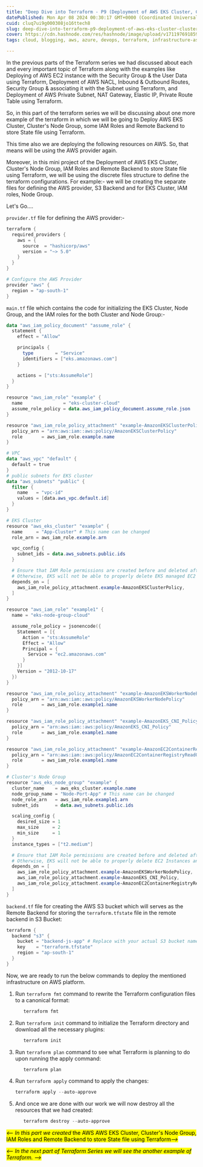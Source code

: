 ```yaml
---
title: "Deep Dive into Terraform - P9 (Deployment of AWS EKS Cluster, Cluster's Node Group, IAM Roles and Remote Backend to store State file using Terraform)"
datePublished: Mon Apr 08 2024 00:30:17 GMT+0000 (Coordinated Universal Time)
cuid: cluq7ui9g000308jo16ttech8
slug: deep-dive-into-terraform-p9-deployment-of-aws-eks-cluster-clusters-node-group-iam-roles-and-remote-backend-to-store-state-file-using-terraform
cover: https://cdn.hashnode.com/res/hashnode/image/upload/v1711976918594/bd1e611b-ab88-430c-8d6c-888a6214d366.png
tags: cloud, blogging, aws, azure, devops, terraform, infrastructure-as-code, gcp, devsecops, 2articles1week, technical-writing-1, devops-articles, terraform-cloud, infrastructure-management, terraform-aws-infrastructureascode-provisioning-automation-cloudcomputing

---
```


In the previous parts of the Terraform series we had discussed about each and every important topic of Terraform along with the examples like Deploying of AWS EC2 instance with the Security Group & the User Data using Terraform, Deployment of AWS NACL, Inbound & Outbound Routes, Security Group & associating it with the Subnet using Terraform, and Deployment of AWS Private Subnet, NAT Gateway, Elastic IP, Private Route Table using Terraform.

So, in this part of the terraform series we will be discussing about one more example of the terraform in which we will be going to Deploy AWS EKS Cluster, Cluster's Node Group, some IAM Roles and Remote Backend to store State file using Terraform.

This time also we are deploying the following resources on AWS. So, that means will be using the AWS provider again.

Moreover, in this mini project of the Deployment of AWS EKS Cluster, Cluster's Node Group, IAM Roles and Remote Backend to store State file using Terraform, we will be using the discrete files structure to define the terraform configurations. For example:- we will be creating the separate files for defining the AWS provider, S3 Backend and for EKS Cluster, IAM roles, Node Group.

Let's Go....

`provider.tf` file for defining the AWS provider:-

```powershell
terraform {
  required_providers {
    aws = {
      source  = "hashicorp/aws"
      version = "~> 5.0"
    }
  }
}

# Configure the AWS Provider
provider "aws" {
  region = "ap-south-1"
}
```

`main.tf` file which contains the code for initializing the EKS Cluster, Node Group, and the IAM roles for the both Cluster and Node Group:-

```powershell
data "aws_iam_policy_document" "assume_role" {
  statement {
    effect = "Allow"

    principals {
      type        = "Service"
      identifiers = ["eks.amazonaws.com"]
    }

    actions = ["sts:AssumeRole"]
  }
}

resource "aws_iam_role" "example" {
  name               = "eks-cluster-cloud"
  assume_role_policy = data.aws_iam_policy_document.assume_role.json
}

resource "aws_iam_role_policy_attachment" "example-AmazonEKSClusterPolicy" {
  policy_arn = "arn:aws:iam::aws:policy/AmazonEKSClusterPolicy"
  role       = aws_iam_role.example.name
}

# VPC
data "aws_vpc" "default" {
  default = true
}
# public subnets for EKS cluster
data "aws_subnets" "public" {
  filter {
    name   = "vpc-id"
    values = [data.aws_vpc.default.id]
  }
}

# EKS Cluster
resource "aws_eks_cluster" "example" {
  name     = "App-Cluster" # This name can be changed
  role_arn = aws_iam_role.example.arn

  vpc_config {
    subnet_ids = data.aws_subnets.public.ids
  }

  # Ensure that IAM Role permissions are created before and deleted after EKS Cluster handling.
  # Otherwise, EKS will not be able to properly delete EKS managed EC2 infrastructure such as Security Groups.
  depends_on = [
    aws_iam_role_policy_attachment.example-AmazonEKSClusterPolicy,
  ]
}

resource "aws_iam_role" "example1" {
  name = "eks-node-group-cloud"

  assume_role_policy = jsonencode({
    Statement = [{
      Action = "sts:AssumeRole"
      Effect = "Allow"
      Principal = {
        Service = "ec2.amazonaws.com"
      }
    }]
    Version = "2012-10-17"
  })
}

resource "aws_iam_role_policy_attachment" "example-AmazonEKSWorkerNodePolicy" {
  policy_arn = "arn:aws:iam::aws:policy/AmazonEKSWorkerNodePolicy"
  role       = aws_iam_role.example1.name
}

resource "aws_iam_role_policy_attachment" "example-AmazonEKS_CNI_Policy" {
  policy_arn = "arn:aws:iam::aws:policy/AmazonEKS_CNI_Policy"
  role       = aws_iam_role.example1.name
}

resource "aws_iam_role_policy_attachment" "example-AmazonEC2ContainerRegistryReadOnly" {
  policy_arn = "arn:aws:iam::aws:policy/AmazonEC2ContainerRegistryReadOnly"
  role       = aws_iam_role.example1.name
}

# Cluster's Node Group
resource "aws_eks_node_group" "example" {
  cluster_name    = aws_eks_cluster.example.name
  node_group_name = "Node-Port-App" # This name can be changed
  node_role_arn   = aws_iam_role.example1.arn
  subnet_ids      = data.aws_subnets.public.ids

  scaling_config {
    desired_size = 1
    max_size     = 2
    min_size     = 1
  }
  instance_types = ["t2.medium"]

  # Ensure that IAM Role permissions are created before and deleted after EKS Node Group handling.
  # Otherwise, EKS will not be able to properly delete EC2 Instances and Elastic Network Interfaces.
  depends_on = [
    aws_iam_role_policy_attachment.example-AmazonEKSWorkerNodePolicy,
    aws_iam_role_policy_attachment.example-AmazonEKS_CNI_Policy,
    aws_iam_role_policy_attachment.example-AmazonEC2ContainerRegistryReadOnly,
  ]
}
```

`backend.tf` file for creating the AWS S3 bucket which will serves as the Remote Backend for storing the `terraform.tfstate` file in the remote backend in S3 Bucket:

```powershell
terraform {
  backend "s3" {
    bucket = "backend-js-app" # Replace with your actual S3 bucket name
    key    = "terraform.tfstate"
    region = "ap-south-1"
  }
}
```

Now, we are ready to run the below commands to deploy the mentioned infrastructure on AWS platform.

1. Run `terraform fmt` command to rewrite the Terraform configuration files to a canonical format:
    
    ```powershell
       terraform fmt
    ```
    
2. Run `terraform init` command to initialize the Terraform directory and download all the necessary plugins:
    
    ```powershell
       terraform init
    ```
    
3. Run `terraform plan` command to see what Terraform is planning to do upon running the apply command:
    
    ```powershell
       terraform plan
    ```
    
4. Run `terraform apply` command to apply the changes:
    
    ```powershell
    terraform apply --auto-approve
    ```
    
5. And once we are done with our work we will now destroy all the resources that we had created:
    
    ```powershell
       terraform destroy --auto-approve
    ```
    

*<mark>&lt;-- In this part we created </mark>* <mark>the AWS AWS EKS Cluster, Cluster's Node Group, IAM Roles and Remote Backend to store State file using Terraform</mark>*<mark>--&gt;</mark>*

*<mark>&lt;-- In the next part of Terraform Series we will see the another example of Terraform. --&gt;</mark>*